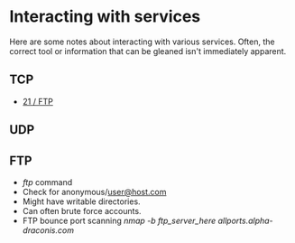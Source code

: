 # Interacting with services

Here are some notes about interacting with various services. Often, the correct tool or information
that can be gleaned isn't immediately apparent.

## TCP

- [21 / FTP](#FTP)

## UDP

## FTP
- _ftp_ command
- Check for anonymous/user@host.com
- Might have writable directories.
- Can often brute force accounts.
- FTP bounce port scanning _nmap -b ftp_server_here allports.alpha-draconis.com_

